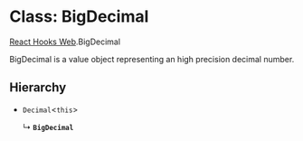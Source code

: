 # Class: BigDecimal

[React Hooks Web](../modules/React_Hooks_Web.md).BigDecimal

BigDecimal is a value object representing an high precision decimal number.

## Hierarchy

- `Decimal`<`this`\>

  ↳ **`BigDecimal`**
